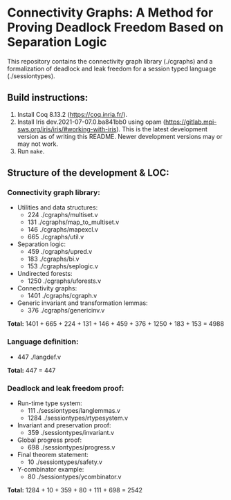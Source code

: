 Connectivity Graphs: A Method for Proving Deadlock Freedom Based on Separation Logic
======================================================================================

This repository contains the connectivity graph library (./cgraphs) and
a formalization of deadlock and leak freedom for a session typed language (./sessiontypes).

Build instructions:
-------------------
1. Install Coq 8.13.2 (https://coq.inria.fr/).
2. Install Iris dev.2021-07-07.0.ba841bb0 using opam (https://gitlab.mpi-sws.org/iris/iris/#working-with-iris).
   This is the latest development version as of writing this README. Newer development versions may or may not work.
3. Run `make`.

Structure of the development & LOC:
-----------------------------------

### Connectivity graph library:
- Utilities and data structures:
  * 224 ./cgraphs/multiset.v
  * 131 ./cgraphs/map_to_multiset.v
  * 146 ./cgraphs/mapexcl.v
  * 665 ./cgraphs/util.v
- Separation logic:
  * 459 ./cgraphs/upred.v
  * 183 ./cgraphs/bi.v
  * 153 ./cgraphs/seplogic.v
- Undirected forests:
  * 1250 ./cgraphs/uforests.v
- Connectivity graphs:
  * 1401 ./cgraphs/cgraph.v
- Generic invariant and transformation lemmas:
  * 376 ./cgraphs/genericinv.v

**Total:** 1401 + 665 + 224 + 131 + 146 + 459 + 376 + 1250 + 183 + 153 = 4988

### Language definition:
* 447  ./langdef.v

**Total:** 447 = 447

### Deadlock and leak freedom proof:
- Run-time type system:
  * 111 ./sessiontypes/langlemmas.v
  * 1284 ./sessiontypes/rtypesystem.v
- Invariant and preservation proof:
  * 359 ./sessiontypes/invariant.v
- Global progress proof:
  * 698 ./sessiontypes/progress.v
- Final theorem statement:
  * 10 ./sessiontypes/safety.v
- Y-combinator example:
  * 80 ./sessiontypes/ycombinator.v

**Total:** 1284 + 10 + 359 + 80 + 111 + 698 = 2542